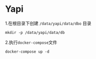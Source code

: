 # Yapi


1.在根目录下创建 `/data/yapi/data/dbo` 目录

```
mkdir -p /data/yapi/data/db
```

2.执行`docker-compose`文件
```
docker-compose up -d
```  
